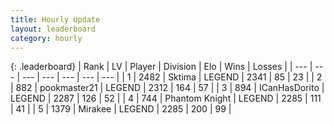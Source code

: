 ```yaml
---
title: Hourly Update
layout: leaderboard
category: hourly
---
```


{: .leaderboard}
| Rank | LV | Player | Division | Elo | Wins | Losses |
| --- | --- | --- | --- | --- | --- | --- |
| <span data-change="0">1</span> | 2482 | <span title="ID: 353063">Sktima</span> | LEGEND | <span data-change="0">2341</span> | <span data-change="0">85</span> | <span data-change="0">23</span> |
| <span data-change="0">2</span> | 882 | <span title="ID: 652474">pookmaster21</span> | LEGEND | <span data-change="0">2312</span> | <span data-change="0">164</span> | <span data-change="0">57</span> |
| <span data-change="1">3</span> | 894 | <span title="ID: 415713">ICanHasDorito</span> | LEGEND | <span data-change="1">2287</span> | <span data-change="2">126</span> | <span data-change="1">52</span> |
| <span data-change="1">4</span> | 744 | <span title="ID: 742939">Phantom Knight</span> | LEGEND | <span data-change="0">2285</span> | <span data-change="0">111</span> | <span data-change="0">41</span> |
| <span data-change="-2">5</span> | 1379 | <span title="ID: 416373">Mirakee</span> | LEGEND | <span data-change="-10">2285</span> | <span data-change="0">200</span> | <span data-change="1">99</span> |